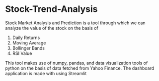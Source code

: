# Stock-Trend-Analysis


Stock Market Analysis and Prediction is a tool through which we can analyze the value of the stock on the basis of

  1.  Daily Returns
  2.  Moving Average
  3.  Bollinger Bands
  4.  RSI Value
  
This tool makes use of numpy, pandas, and data visualization tools of python on the basis of data fetched from Yahoo Finance.
The dashboard application is made with using Streamlit
